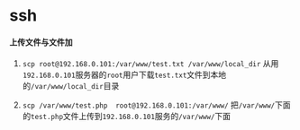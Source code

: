 # ssh

#### 上传文件与文件加


1. `scp root@192.168.0.101:/var/www/test.txt /var/www/local_dir`
从用`192.168.0.101`服务器的`root`用户下载`test.txt`文件到本地的`/var/www/local_dir`目录

2.  `scp /var/www/test.php  root@192.168.0.101:/var/www/`
把`/var/www/`下面的`test.php`文件上传到`192.168.0.101`服务的`/var/www/`下面